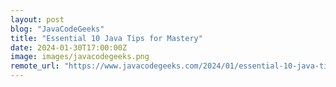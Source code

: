 ```yaml
---
layout: post
blog: "JavaCodeGeeks"
title: "Essential 10 Java Tips for Mastery"
date: 2024-01-30T17:00:00Z
image: images/javacodegeeks.png
remote_url: "https://www.javacodegeeks.com/2024/01/essential-10-java-tips-for-mastery.html"
---
```

